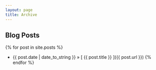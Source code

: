 ```yaml
---
layout: page
title: Archive
---
```


## Blog Posts

{% for post in site.posts %}

* {{ post.date | date_to_string }} &raquo; [ {{ post.title }} ]({{ post.url }})
{% endfor %}

